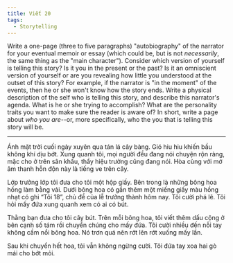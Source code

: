 ```yaml
---
title: Viết 20
tags:
  - Storytelling
---
```


Write a one-page (three to five paragraphs) "autobiography" of the narrator for your eventual memoir or essay (which could be, but is not *necessarily*, the same thing as the "main character"). Consider which version of yourself is telling this story? Is it you in the present or the past? Is it an omniscient version of yourself or are you revealing how little you understood at the outset of this story? For example, if the narrator is "in the moment" of the events, then he or she won't know how the story ends. Write a physical description of the self who is telling this story, and describe this narrator's agenda. What is he or she trying to accomplish? What are the personality traits you want to make sure the reader is aware of? In short, write a page about *who you are*--or, more specifically, who the you that is telling this story will be.

---

Ánh mặt trời cuối ngày xuyên qua tán lá cây bàng. Gió hiu hiu khiến bầu không khí dịu bớt. Xung quanh tôi, mọi người đều đang nói chuyện rộn ràng, mặc cho ở trên sân khấu, thầy hiệu trưởng cũng đang nói. Hòa cùng với mớ âm thanh hỗn độn này là tiếng ve trên cây.

Lớp trưởng lớp tôi đưa cho tôi một hộp giấy. Bên trong là những bông hoa hồng làm bằng vải. Dưới bông hoa có gắn thêm một miếng giấy màu hồng nhạt có ghi “Tôi 18”, chủ đề của lễ trưởng thành hôm nay. Tôi cười phá lê. Tôi hỏi mấy đứa xung quanh xem có ai có bút.

Thằng bạn đưa cho tôi cây bút. Trên mỗi bông hoa, tôi viết thêm dấu cộng ở bên cạnh số tám rồi chuyển chúng cho mấy đứa. Tôi cười nhiều đến nỗi tay không cầm nổi bông hoa. Nó trơn quá nên rớt lên rớt xuống mấy lần.

Sau khi chuyển hết hoa, tôi vẫn không ngừng cười. Tôi đứa tay xoa hai gò mái cho bớt mỏi.
